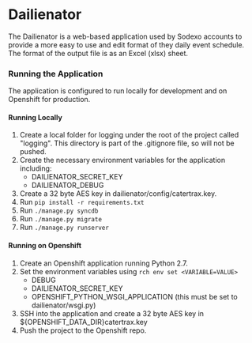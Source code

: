 # Dailienator #

The Dailienator is a web-based application used by Sodexo accounts to provide a more easy to use and edit format of they daily event schedule. The format of the output file is as an Excel (xlsx) sheet. 

### Running the Application ###

The application is configured to run locally for development and on Openshift for production.

#### Running Locally ####

1. Create a local folder for logging under the root of the project called "logging". This directory is part of the .gitignore file, so will not be pushed.
1. Create the necessary environment variables for the application including: 
    * DAILIENATOR_SECRET_KEY
    * DAILIENATOR_DEBUG
1. Create a 32 byte AES key in dailienator/config/catertrax.key.
1. Run ```pip install -r requirements.txt```
1. Run ```./manage.py syncdb```
1. Run ```./manage.py migrate```
1. Run ```./manage.py runserver```

#### Running on Openshift ####

1. Create an Openshift application running Python 2.7.
1. Set the environment variables using ```rch env set <VARIABLE=VALUE>```
    * DEBUG
    * DAILIENATOR_SECRET_KEY
    * OPENSHIFT_PYTHON_WSGI_APPLICATION (this must be set to dailienator/wsgi.py) 
1. SSH into the application and create a 32 byte AES key in ${OPENSHIFT_DATA_DIR}catertrax.key
1. Push the project to the Openshift repo.